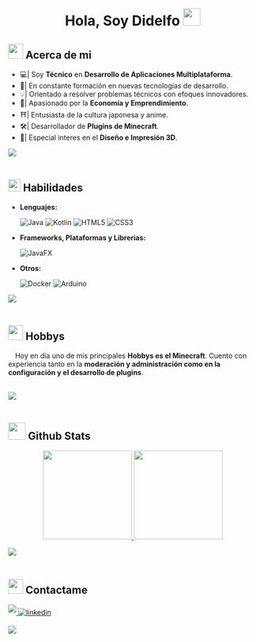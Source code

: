 <h1 align="center"><b>Hola, Soy Didelfo  </b><img src="https://media.giphy.com/media/hvRJCLFzcasrR4ia7z/giphy.gif" width="35"></h1>

## <img src = "https://github.com/7oSkaaa/7oSkaaa/blob/main/Images/about_me.gif?raw=true" width = 30> Acerca de mi
- 💻| Soy **Técnico** en **Desarrollo de Aplicaciones Multiplataforma**.
- 🌱| En constante formación en nuevas tecnologías de desarrollo.
- 💡| Orientado a resolver problemas técnicos con efoques innovadores.
- 🤑| Apasionado por la **Economía y Emprendimiento**.
- ⛩️| Entusiasta de la cultura japonesa y anime.
- 🛠️| Desarrollador de **Plugins de Minecraft**.
- 🎨| Especial interes en el **Diseño e Impresión 3D**.


<img src="https://user-images.githubusercontent.com/73097560/115834477-dbab4500-a447-11eb-908a-139a6edaec5c.gif"><br><br>

## <img src="https://media2.giphy.com/media/QssGEmpkyEOhBCb7e1/giphy.gif?cid=ecf05e47a0n3gi1bfqntqmob8g9aid1oyj2wr3ds3mg700bl&rid=giphy.gif" width ="25"><b>  Habilidades</b>

- **Lenguajes:**
     
    ![Java](https://img.shields.io/badge/java-%23ED8B00.svg?style=for-the-badge&logo=openjdk&logoColor=white)
    ![Kotlin](https://img.shields.io/badge/kotlin-%237F52FF.svg?style=for-the-badge&logo=kotlin&logoColor=white)
    ![HTML5](https://img.shields.io/badge/html5-%23E34F26.svg?style=for-the-badge&logo=html5&logoColor=white)
    ![CSS3](https://img.shields.io/badge/css3-%231572B6.svg?style=for-the-badge&logo=css3&logoColor=white)

- **Frameworks, Plataformas y Librerias:**

    ![JavaFX](https://img.shields.io/badge/javafx-%23FF0000.svg?style=for-the-badge&logo=javafx&logoColor=white)
    
- **Otros:**
    
    ![Docker](https://img.shields.io/badge/docker-%230db7ed.svg?style=for-the-badge&logo=docker&logoColor=white)
    ![Arduino](https://img.shields.io/badge/-Arduino-00979D?style=for-the-badge&logo=Arduino&logoColor=white)

<img src="https://user-images.githubusercontent.com/73097560/115834477-dbab4500-a447-11eb-908a-139a6edaec5c.gif"><br><br>

## <img src="https://c.tenor.com/cXlrPENTVkEAAAAi/chika-dance.gif" width="30">  <b>Hobbys</b>

<p>
<img src="https://preview.redd.it/vphups33wlx71.png?auto=webp&s=cd3b2888268e0247ca94a9186d381b3612001e74" width="10"> Hoy en dia uno de mis principales <b>Hobbys es el Minecraft</b>. Cuento con experiencia tanto en la <b>moderación y administración como en la configuración y el desarrollo de plugins</b>.
</p>

<br>
<img src="https://user-images.githubusercontent.com/73097560/115834477-dbab4500-a447-11eb-908a-139a6edaec5c.gif"><br><br>

## <img src="https://media.giphy.com/media/iY8CRBdQXODJSCERIr/giphy.gif" width="35"><b>  Github Stats </b>

<p align="center">
<a href="https://github.com/Didelfo">
  <img height="180em" src="https://github-readme-stats-eight-theta.vercel.app/api?username=Didelfo&show_icons=true&theme=algolia&include_all_commits=true&count_private=true"/>
  <img height="180em" src="https://github-readme-stats-eight-theta.vercel.app/api/top-langs/?username=Didelfo&layout=compact&langs_count=8&theme=algolia"/>
</a>
</p>


<img src="https://user-images.githubusercontent.com/73097560/115834477-dbab4500-a447-11eb-908a-139a6edaec5c.gif"><br><br>

## <img src="https://media.giphy.com/media/LnQjpWaON8nhr21vNW/giphy.gif" width="30">  <b>Contactame</b>

<a href="mailto:didelfostudios@gmail.com" target="_blank">
<img src="https://img.shields.io/badge/gmail:  didelfostudios@gmail.com-%23EA4335.svg?style=for-the-badge&logo=gmail&logoColor=white" t=mail style="margin-bottom: 5px;" />
</a>

<a href="https://linkedin.com/in/didelfo" target="_blank">
<img src="https://img.shields.io/badge/linkedin:  didelfo-%2300acee.svg?color=405DE6&style=for-the-badge&logo=linkedin&logoColor=white" alt=linkedin style="margin-bottom: 5px;"/>
</a>
<br>

<img src="https://user-images.githubusercontent.com/73097560/115834477-dbab4500-a447-11eb-908a-139a6edaec5c.gif"><br><br>

